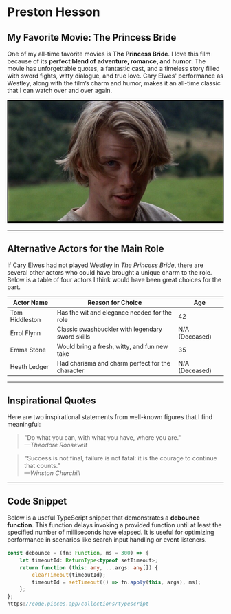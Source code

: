 # Preston Hesson

## My Favorite Movie: The Princess Bride

One of my all-time favorite movies is **The Princess Bride**. I love this film because of its **perfect blend of adventure, romance, and humor**. The movie has unforgettable quotes, a fantastic cast, and a timeless story filled with sword fights, witty dialogue, and true love. Cary Elwes' performance as Westley, along with the film’s charm and humor, makes it an all-time classic that I can watch over and over again.

![Cary Elwes as Westley](cary_elwes.jpg)

---

## Alternative Actors for the Main Role

If Cary Elwes had not played Westley in *The Princess Bride*, there are several other actors who could have brought a unique charm to the role. Below is a table of four actors I think would have been great choices for the part.

| Actor Name      | Reason for Choice                                  | Age |
|-----------------|----------------------------------------------------|-----|
| Tom Hiddleston  | Has the wit and elegance needed for the role       | 42  |
| Errol Flynn     | Classic swashbuckler with legendary sword skills   | N/A (Deceased) |
| Emma Stone      | Would bring a fresh, witty, and fun new take       | 35  |
| Heath Ledger    | Had charisma and charm perfect for the character   | N/A (Deceased) |

---

## Inspirational Quotes

Here are two inspirational statements from well-known figures that I find meaningful:

> "Do what you can, with what you have, where you are."  
> *—Theodore Roosevelt*

> "Success is not final, failure is not fatal: it is the courage to continue that counts."  
> *—Winston Churchill*

---

## Code Snippet

Below is a useful TypeScript snippet that demonstrates a **debounce function**. This function delays invoking a provided function until at least the specified number of milliseconds have elapsed. It is useful for optimizing performance in scenarios like search input handling or event listeners.

```typescript
const debounce = (fn: Function, ms = 300) => {
	let timeoutId: ReturnType<typeof setTimeout>;
	return function (this: any, ...args: any[]) {
		clearTimeout(timeoutId);
		timeoutId = setTimeout(() => fn.apply(this, args), ms);
	};
};
https://code.pieces.app/collections/typescript
